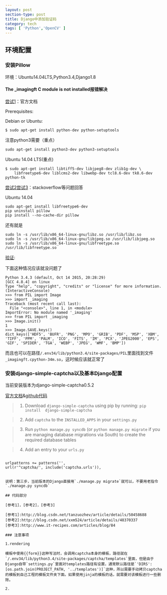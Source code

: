 ```yaml
---
layout: post
section-type: post
title: Django中添加验证码
category: tech
tags: [ 'Python','OpenCV' ]
---
```

## 环境配置

### 安装Pillow

环境：Ubuntu14.04LTS,Python3.4,Django1.8

#### The _imagingft C module is not installed报错解决

[尝试1](https://pillow.readthedocs.org/en/latest/installation.html)：官方文档

Prerequisites:

Debian or Ubuntu:

```
$ sudo apt-get install python-dev python-setuptools
```

注意python3需要（重点）

```
sudo apt-get install python3-dev python3-setuptools
```

Ubuntu 14.04 LTS(重点)

```
$ sudo apt-get install libtiff5-dev libjpeg8-dev zlib1g-dev \
    libfreetype6-dev liblcms2-dev libwebp-dev tcl8.6-dev tk8.6-dev python-tk
```

[尝试2](http://stackoverflow.com/questions/4011705/python-the-imagingft-c-module-is-not-installed)[尝试3](http://stackoverflow.com/questions/32942861/error-installing-pillow-on-ubuntu-14-04)：stackoverflow等问题回答


Ubuntu 14.04

```
sudo apt-get install libfreetype6-dev
pip uninstall pillow
pip install --no-cache-dir pillow
```

还有就是

```
sudo ln -s /usr/lib/x86_64-linux-gnu/libz.so /usr/lib/libz.so
sudo ln -s /usr/lib/x86_64-linux-gnu/libjpeg.so /usr/lib/libjpeg.so
sudo ln -s /usr/lib/x86_64-linux-gnu/libfreetype.so /usr/lib/libfreetype.so
```

[验证](http://effbot.org/zone/pil-imaging-not-installed.htm):

下面这种情况应该就没问题了

```
Python 3.4.3 (default, Oct 14 2015, 20:28:29) 
[GCC 4.8.4] on linux
Type "help", "copyright", "credits" or "license" for more information.
(InteractiveConsole)
>>> from PIL import Image
>>> import _imaging
Traceback (most recent call last):
  File "<console>", line 1, in <module>
ImportError: No module named '_imaging'
>>> from PIL import _imaging
>>> Image.init()
1
>>> Image.SAVE.keys()
dict_keys(['HDF5', 'BUFR', 'PNG', 'MPO', 'GRIB', 'PDF', 'MSP', 'XBM', 'TIFF', 'PPM', 'PALM', 'ICO', 'FITS', 'IM', 'PCX', 'JPEG2000', 'EPS', 'GIF', 'SPIDER', 'TGA', 'WEBP', 'JPEG', 'WMF', 'BMP'])
```

而且也可以在路径`/.env34/lib/python3.4/site-packages/PIL`里面找到文件`_imagingft.cpython-34m.so`，这时候应该就正常了

### 安装django-simple-captcha以及基本Django配置

当前安装版本为django-simple-captcha0.5.2

[官方文档](http://django-simple-captcha.readthedocs.org/en/latest/usage.html)&[github代码](https://github.com/mbi/django-simple-captcha)

> 1. Download `django-simple-captcha` using pip by running: `pip install  django-simple-captcha`

> 2. Add `captcha` to the `INSTALLED_APPS` in your `settings.py`


> 3. Run `python manage.py syncdb` (or ``python manage.py migrate`` if you are managing database migrations via South) to create the required database tables


> 4. Add an entry to your `urls.py`

> ```
	urlpatterns += patterns('',
	url(r'^captcha/', include('captcha.urls')),
```

说明：第三步，当前版本的Django直接用`./manage.py migrate`就可以，不要用老指令`./manage.py syncdb`

## 代码部分

[参考1]，[参考2]，[参考3]

[参考1]:http://blog.csdn.net/tanzuozhev/article/details/50458688
[参考2]:http://blog.csdn.net/xxm524/article/details/48370337
[参考3]:http://www.it-recipes.com/articles/blog/84

### 注意事项

1.rendering

模板中使用{{form}}这种写法时，会调用captcha本身的模板，路径就在`/.env34/lib/python3.4/site-packages/captcha/templates`里面，但是由于Django自带`settings.py`里面对templates路径有设置，通常默认路径是`'DIRS': [os.path.join(PROJECT_PATH, '../templates')]`这种，所以需要手动拷贝captcha的模板到自己工程的模板文件夹下面。如果使用jinja的模板的话，就需要对该模板进行一些删除。

2.




